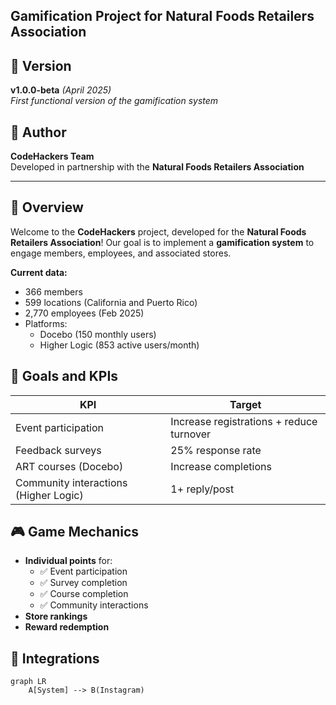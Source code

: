 ## Gamification Project for Natural Foods Retailers Association  

## 📌 Version  
**v1.0.0-beta** *(April 2025)*  
*First functional version of the gamification system*

## 👥 Author  
**CodeHackers Team**  
Developed in partnership with the **Natural Foods Retailers Association**

---

## 🚀 Overview  
Welcome to the **CodeHackers** project, developed for the **Natural Foods Retailers Association**! Our goal is to implement a **gamification system** to engage members, employees, and associated stores.

**Current data:**
- 366 members
- 599 locations (California and Puerto Rico)
- 2,770 employees (Feb 2025)
- Platforms:
  - Docebo (150 monthly users)
  - Higher Logic (853 active users/month)

## 🎯 Goals and KPIs  
| KPI | Target |
|------|------|
| Event participation | Increase registrations + reduce turnover |
| Feedback surveys | 25% response rate |
| ART courses (Docebo) | Increase completions |
| Community interactions (Higher Logic) | 1+ reply/post |

## 🎮 Game Mechanics  
- **Individual points** for:
  - ✅ Event participation
  - ✅ Survey completion
  - ✅ Course completion
  - ✅ Community interactions
- **Store rankings**
- **Reward redemption**

## 🔌 Integrations  
```mermaid
graph LR
    A[System] --> B(Instagram)

